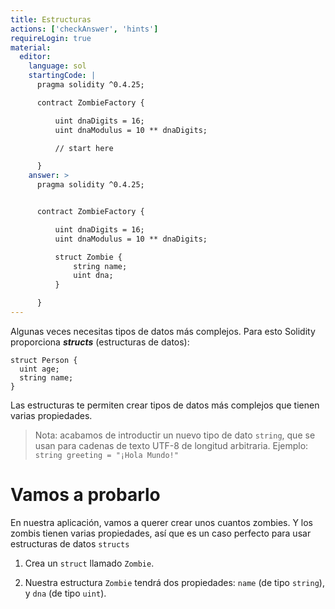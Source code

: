 ```yaml
---
title: Estructuras
actions: ['checkAnswer', 'hints']
requireLogin: true
material:
  editor:
    language: sol
    startingCode: |
      pragma solidity ^0.4.25;

      contract ZombieFactory {

          uint dnaDigits = 16;
          uint dnaModulus = 10 ** dnaDigits;

          // start here

      }
    answer: >
      pragma solidity ^0.4.25;


      contract ZombieFactory {

          uint dnaDigits = 16;
          uint dnaModulus = 10 ** dnaDigits;

          struct Zombie {
              string name;
              uint dna;
          }

      }
---
```


Algunas veces necesitas tipos de datos más complejos. Para esto Solidity proporciona **_structs_** (estructuras de datos):

```
struct Person {
  uint age;
  string name;
}

```

Las estructuras te permiten crear tipos de datos más complejos que tienen varias propiedades.

> Nota: acabamos de introductir un nuevo tipo de dato `string`, que se usan para cadenas de texto UTF-8 de longitud arbitraria. Ejemplo: `string greeting = "¡Hola Mundo!"`

# Vamos a probarlo

En nuestra aplicación, vamos a querer crear unos cuantos zombies. Y los zombis tienen varias propiedades, así que es un caso perfecto para usar estructuras de datos `structs`

1. Crea un `struct` llamado `Zombie`.

2. Nuestra estructura `Zombie` tendrá dos propiedades: `name` (de tipo `string`), y `dna` (de tipo `uint`).
